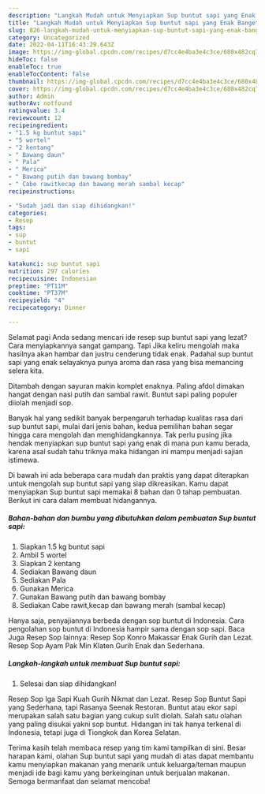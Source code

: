 ```yaml
---
description: "Langkah Mudah untuk Menyiapkan Sup buntut sapi yang Enak Banget, Buat Buka Puasa Sempurna"
title: "Langkah Mudah untuk Menyiapkan Sup buntut sapi yang Enak Banget, Buat Buka Puasa Sempurna"
slug: 826-langkah-mudah-untuk-menyiapkan-sup-buntut-sapi-yang-enak-banget-buat-buka-puasa-sempurna
category: Uncategorized
date: 2022-04-11T16:43:29.643Z
image: https://img-global.cpcdn.com/recipes/d7cc4e4ba3e4c3ce/680x482cq70/sup-buntut-sapi-foto-resep-utama.jpg
hideToc: false
enableToc: true
enableTocContent: false
thumbnail: https://img-global.cpcdn.com/recipes/d7cc4e4ba3e4c3ce/680x482cq70/sup-buntut-sapi-foto-resep-utama.jpg
cover: https://img-global.cpcdn.com/recipes/d7cc4e4ba3e4c3ce/680x482cq70/sup-buntut-sapi-foto-resep-utama.jpg
author: Admin
authorAv: notfound
ratingvalue: 3.4
reviewcount: 12
recipeingredient:
- "1.5 kg buntut sapi"
- "5 wortel"
- "2 kentang"
- " Bawang daun"
- " Pala"
- " Merica"
- " Bawang putih dan bawang bombay"
- " Cabe rawitkecap dan bawang merah sambal kecap"
recipeinstructions:

- "Sudah jadi dan siap dihidangkan!"
categories:
- Resep
tags:
- sup
- buntut
- sapi

katakunci: sup buntut sapi 
nutrition: 297 calories
recipecuisine: Indonesian
preptime: "PT11M"
cooktime: "PT37M"
recipeyield: "4"
recipecategory: Dinner

---
```



Selamat pagi Anda sedang mencari ide resep sup buntut sapi yang lezat? Cara menyiapkannya sangat gampang. Tapi Jika keliru mengolah maka hasilnya akan hambar dan justru cenderung tidak enak. Padahal sup buntut sapi yang enak selayaknya punya aroma dan rasa yang bisa memancing selera kita.


Ditambah dengan sayuran makin komplet enaknya. Paling afdol dimakan hangat dengan nasi putih dan sambal rawit. Buntut sapi paling populer diiolah menjadi sop.

Banyak hal yang sedikit banyak berpengaruh terhadap kualitas rasa dari sup buntut sapi, mulai dari jenis bahan, kedua pemilihan bahan segar hingga cara mengolah dan menghidangkannya. Tak perlu pusing jika hendak menyiapkan sup buntut sapi yang enak di mana pun kamu berada, karena asal sudah tahu triknya maka hidangan ini mampu menjadi sajian istimewa.


Di bawah ini ada beberapa cara mudah dan praktis yang dapat diterapkan untuk mengolah sup buntut sapi yang siap dikreasikan. Kamu dapat menyiapkan Sup buntut sapi memakai 8 bahan dan 0 tahap pembuatan. Berikut ini cara dalam membuat hidangannya.

<!--inarticleads1-->

##### Bahan-bahan dan bumbu yang dibutuhkan dalam pembuatan Sup buntut sapi:

1. Siapkan 1.5 kg buntut sapi
1. Ambil 5 wortel
1. Siapkan 2 kentang
1. Sediakan  Bawang daun
1. Sediakan  Pala
1. Gunakan  Merica
1. Gunakan  Bawang putih dan bawang bombay
1. Sediakan  Cabe rawit,kecap dan bawang merah (sambal kecap)


Hanya saja, penyajiannya berbeda dengan sop buntut di Indonesia. Cara pengolahan sop buntut di Indonesia hampir sama dengan sop sapi. Baca Juga Resep Sop lainnya: Resep Sop Konro Makassar Enak Gurih dan Lezat. Resep Sop Ayam Pak Min Klaten Gurih Enak dan Sederhana. 

<!--inarticleads2-->

##### Langkah-langkah untuk membuat Sup buntut sapi:


1. Selesai dan siap dihidangkan!

Resep Sop Iga Sapi Kuah Gurih Nikmat dan Lezat. Resep Sop Buntut Sapi yang Sederhana, tapi Rasanya Seenak Restoran. Buntut atau ekor sapi merupakan salah satu bagian yang cukup sulit diolah. Salah satu olahan yang paling disukai yakni sop buntut. Hidangan ini tak hanya terkenal di Indonesia, tetapi juga di Tiongkok dan Korea Selatan. 

Terima kasih telah membaca resep yang tim kami tampilkan di sini. Besar harapan kami, olahan Sup buntut sapi yang mudah di atas dapat membantu kamu menyiapkan makanan yang menarik untuk keluarga/teman maupun menjadi ide bagi kamu yang berkeinginan untuk berjualan makanan. Semoga bermanfaat dan selamat mencoba!
